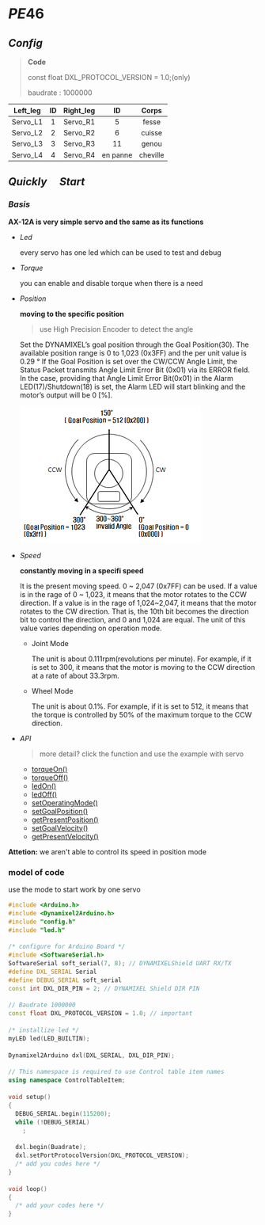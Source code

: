 # $PE46$

## $Config$

> **Code** 
>
> const float DXL_PROTOCOL_VERSION = 1.0;(only)
>
> baudrate : 1000000

| Left_leg |  ID  | Right_leg |    ID    |  Corps   |
| :------: | :--: | :-------: | :------: | :------: |
| Servo_L1 |  1   | Servo_R1  |    5     |  fesse   |
| Servo_L2 |  2   | Servo_R2  |    6     |  cuisse  |
| Servo_L3 |  3   | Servo_R3  |    11    |  genou   |
| Servo_L4 |  4   | Servo_R4  | en panne | cheville |



## $Quickly\quad Start$

### $Basis$

**AX-12A is very simple servo and the same as its functions**

- $Led$

	every servo has one led which can be used to test and debug

- $Torque$

	you can enable and disable torque when there is a need

- $Position$


  **moving to the specific position**

  > use High Precision Encoder to detect the angle

  Set the DYNAMIXEL’s goal position through the Goal Position(30).
  The available position range is 0 to 1,023 (0x3FF) and the per unit value is 0.29 °
  If the Goal Position is set over the CW/CCW Angle Limit, the Status Packet transmits Angle Limit Error Bit (0x01) via its ERROR field. In the case, providing that Angle Limit Error Bit(0x01) in the Alarm LED(17)/Shutdown(18) is set, the Alarm LED will start blinking and the motor’s output will be 0 [%].

  ![angle](img/dx_series_goal_position.png)

- $Speed$

  **constantly moving in a specifi speed**

  It is the present moving speed. 0 ~ 2,047 (0x7FF) can be used. If a value is in the rage of 0 ~ 1,023, it means that the motor rotates to the CCW direction. If a value is in the rage of 1,024~2,047, it means that the motor rotates to the CW direction. That is, the 10th bit becomes the direction bit to control the direction, and 0 and 1,024 are equal. The unit of this value varies depending on operation mode.

  - Joint Mode

  	The unit is about 0.111rpm(revolutions per minute). For example, if it is set to 300, it means that the motor is moving to the CCW direction at a rate of about 33.3rpm.

  - Wheel Mode

  	The unit is about 0.1%. For example, if it is set to 512, it means that the torque is controlled by 50% of the maximum torque to the CCW direction.

- $API$
	
	> more detail? click the function and use the example with servo
	
	- [torqueOn()](https://emanual.robotis.com/docs/en/popup/arduino_api/torqueOn/)
	- [torqueOff()](https://emanual.robotis.com/docs/en/popup/arduino_api/torqueOff/)
	- [ledOn()](https://emanual.robotis.com/docs/en/popup/arduino_api/ledOn/)
	- [ledOff()](https://emanual.robotis.com/docs/en/popup/arduino_api/ledOff/)
	- [setOperatingMode()](https://emanual.robotis.com/docs/en/popup/arduino_api/setOperatingMode/)
	- [setGoalPosition()](https://emanual.robotis.com/docs/en/popup/arduino_api/setGoalPosition/)
	- [getPresentPosition()](https://emanual.robotis.com/docs/en/popup/arduino_api/getPresentPosition/)
	- [setGoalVelocity()](https://emanual.robotis.com/docs/en/popup/arduino_api/setGoalVelocity/)
	- [getPresentVelocity()](https://emanual.robotis.com/docs/en/popup/arduino_api/getPresentVelocity/)

**Attetion:** we aren't able to control its speed in position mode

### model of code

use the mode to start work by one servo

```C++
#include <Arduino.h>
#include <Dynamixel2Arduino.h>
#include "config.h"
#include "led.h"

/* configure for Arduino Board */
#include <SoftwareSerial.h>
SoftwareSerial soft_serial(7, 8); // DYNAMIXELShield UART RX/TX
#define DXL_SERIAL Serial
#define DEBUG_SERIAL soft_serial
const int DXL_DIR_PIN = 2; // DYNAMIXEL Shield DIR PIN

// Baudrate 1000000
const float DXL_PROTOCOL_VERSION = 1.0; // important

/* installize led */
myLED led(LED_BUILTIN);

Dynamixel2Arduino dxl(DXL_SERIAL, DXL_DIR_PIN);

// This namespace is required to use Control table item names
using namespace ControlTableItem;

void setup()
{
  DEBUG_SERIAL.begin(115200);
  while (!DEBUG_SERIAL)
    ;

  dxl.begin(Buadrate);
  dxl.setPortProtocolVersion(DXL_PROTOCOL_VERSION);
  /* add you codes here */
}

void loop()
{
  /* add your codes here */
}
```

















